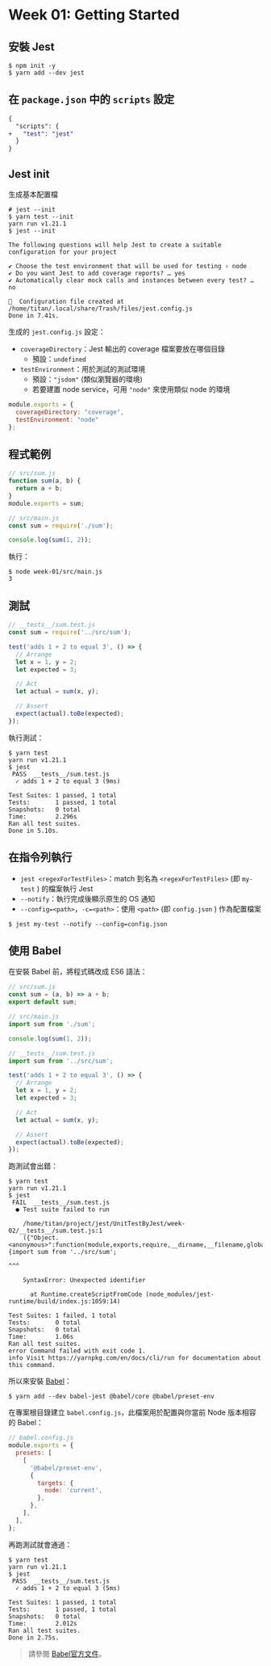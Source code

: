 Week 01: Getting Started
===

## 安裝 Jest

```shell
$ npm init -y
$ yarn add --dev jest
```

## 在 `package.json` 中的 `scripts` 設定

```diff
{
  "scripts": {
+   "test": "jest"
  }
}
```

## Jest init

生成基本配置檔

```shell
# jest --init
$ yarn test --init
yarn run v1.21.1
$ jest --init

The following questions will help Jest to create a suitable configuration for your project

✔ Choose the test environment that will be used for testing › node
✔ Do you want Jest to add coverage reports? … yes
✔ Automatically clear mock calls and instances between every test? … no

📝  Configuration file created at /home/titan/.local/share/Trash/files/jest.config.js
Done in 7.41s.
```

生成的 `jest.config.js` 設定：
- `coverageDirectory`：Jest 輸出的 coverage 檔案要放在哪個目錄
  - 預設：`undefined`
- `testEnvironment`：用於測試的測試環境
  - 預設：`"jsdom"` (類似瀏覽器的環境)
  - 若要建置 node service，可用 `"node"` 來使用類似 node 的環境

```javascript
module.exports = {
  coverageDirectory: "coverage",
  testEnvironment: "node"
};
```

## 程式範例

```javascript
// src/sum.js
function sum(a, b) {
  return a + b;
}
module.exports = sum;
```

```javascript
// src/main.js
const sum = require('./sum');

console.log(sum(1, 2));
```

執行：

```shell
$ node week-01/src/main.js
3
```

## 測試

```javascript
// __tests__/sum.test.js
const sum = require('../src/sum');

test('adds 1 + 2 to equal 3', () => {
  // Arrange
  let x = 1, y = 2;
  let expected = 3;

  // Act
  let actual = sum(x, y);

  // Assert
  expect(actual).toBe(expected);
});
```

執行測試：

```shell
$ yarn test
yarn run v1.21.1
$ jest
 PASS  __tests__/sum.test.js
  ✓ adds 1 + 2 to equal 3 (9ms)

Test Suites: 1 passed, 1 total
Tests:       1 passed, 1 total
Snapshots:   0 total
Time:        2.296s
Ran all test suites.
Done in 5.10s.
```

## 在指令列執行

- `jest <regexForTestFiles>`：match 到名為 `<regexForTestFiles>` (即 `my-test` ) 的檔案執行 Jest
- `--notify`：執行完成後顯示原生的 OS 通知
- `--config=<path>`，`-c=<path>`：使用 `<path>` (即 `config.json` ) 作為配置檔案

```shell
$ jest my-test --notify --config=config.json
```

## 使用 Babel

在安裝 Babel 前，將程式碼改成 ES6 語法：

```javascript
// src/sum.js
const sum = (a, b) => a + b;
export default sum;
```

```javascript
// src/main.js
import sum from './sum';

console.log(sum(1, 2));
```

```javascript
// __tests__/sum.test.js
import sum from '../src/sum';

test('adds 1 + 2 to equal 3', () => {
  // Arrange
  let x = 1, y = 2;
  let expected = 3;

  // Act
  let actual = sum(x, y);

  // Assert
  expect(actual).toBe(expected);
});
```

跑測試會出錯：

```shell
$ yarn test
yarn run v1.21.1
$ jest
 FAIL  __tests__/sum.test.js
  ● Test suite failed to run

    /home/titan/project/jest/UnitTestByJest/week-02/__tests__/sum.test.js:1
    ({"Object.<anonymous>":function(module,exports,require,__dirname,__filename,global,jest){import sum from '../src/sum';
                                                                                                    ^^^

    SyntaxError: Unexpected identifier

      at Runtime.createScriptFromCode (node_modules/jest-runtime/build/index.js:1059:14)

Test Suites: 1 failed, 1 total
Tests:       0 total
Snapshots:   0 total
Time:        1.06s
Ran all test suites.
error Command failed with exit code 1.
info Visit https://yarnpkg.com/en/docs/cli/run for documentation about this command.
```

所以來安裝 [Babel](http://babeljs.io/)：

```shell
$ yarn add --dev babel-jest @babel/core @babel/preset-env
```

在專案根目錄建立 `babel.config.js`，此檔案用於配置與你當前 Node 版本相容的 Babel：

```javascript
// babel.config.js
module.exports = {
  presets: [
    [
      '@babel/preset-env',
      {
        targets: {
          node: 'current',
        },
      },
    ],
  ],
};
```

再跑測試就會通過：

```shell
$ yarn test
yarn run v1.21.1
$ jest
 PASS  __tests__/sum.test.js
  ✓ adds 1 + 2 to equal 3 (5ms)

Test Suites: 1 passed, 1 total
Tests:       1 passed, 1 total
Snapshots:   0 total
Time:        2.012s
Ran all test suites.
Done in 2.75s.
```

> 請參閱 [Babel官方文件](https://babeljs.io/docs/en/)。